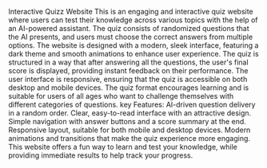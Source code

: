 Interactive Quizz Website
This is an engaging and interactive quiz website where users can test their knowledge across various topics with the help of an AI-powered assistant. The quiz consists of randomized questions that the AI presents, and users must choose the correct answers from multiple options. The website is designed with a modern, sleek interface, featuring a dark theme and smooth animations to enhance user experience.
The quiz is structured in a way that after answering all the questions, the user's final score is displayed, providing instant feedback on their performance. The user interface is responsive, ensuring that the quiz is accessible on both desktop and mobile devices. The quiz format encourages learning and is suitable for users of all ages who want to challenge themselves with different categories of questions.
key Features:
AI-driven question delivery in a random order.
Clear, easy-to-read interface with an attractive design.
Simple navigation with answer buttons and a score summary at the end.
Responsive layout, suitable for both mobile and desktop devices.
Modern animations and transitions that make the quiz experience more engaging.
This website offers a fun way to learn and test your knowledge, while providing immediate results to help track your progress.
